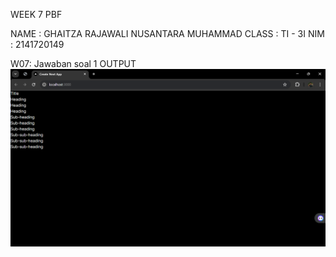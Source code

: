 WEEK 7 PBF

NAME    : GHAITZA RAJAWALI NUSANTARA MUHAMMAD
CLASS   : TI - 3I
NIM     : 2141720149

W07: Jawaban soal 1
OUTPUT
![Praktikum_1](assets/image/W07_Jawaban_soal_1.png)
